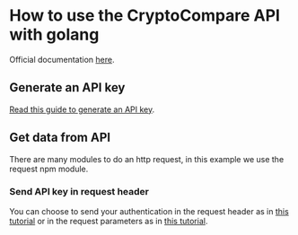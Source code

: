 # How to use the CryptoCompare API with golang

Official documentation [here](https://min-api.cryptocompare.com/documentation).

## Generate an API key
[Read this guide to generate an API key](https://www.cryptocompare.com/coins/guides/how-to-use-our-api/).

## Get data from API 
There are many modules to do an http request, in this example we use the request npm module.

### Send API key in request header
You can choose to send your authentication in the request header as in [this tutorial](https://github.com/CryptoCompareLTD/api-guides/blob/master/node/api-tutorial-with-header.js) or in the request parameters as in [this tutorial]().
